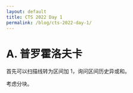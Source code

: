 ```yaml
---
layout: default
title: CTS 2022 Day 1
permalink: /blog/cts-2022-day-1/
---
```


# A. 普罗霍洛夫卡

首先可以扫描线转为区间加 $1$，询问区间历史异或和。

考虑分块。